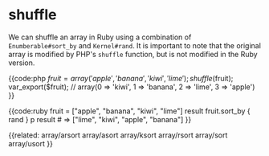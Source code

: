 # shuffle

We can shuffle an array in Ruby using a combination of `Enumberable#sort_by`
and `Kernel#rand`. It is important to note that the original array is modified
by PHP's `shuffle` function, but is not modified in the Ruby version.

{{code:php
    $fruit = array('apple', 'banana', 'kiwi', 'lime');
    shuffle($fruit);
    var_export($fruit);
    // array(0 => 'kiwi', 1 => 'banana', 2 => 'lime', 3 => 'apple')
}}

{{code:ruby
    fruit = ["apple", "banana", "kiwi", "lime"]
    result fruit.sort_by { rand }
    p result
    # => ["lime", "kiwi", "apple", "banana"]
}}


{{related:
    array/arsort
    array/asort
    array/ksort
    array/rsort
    array/sort 
    array/usort
}}
